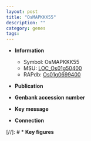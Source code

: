 ```yaml
---
layout: post
title: "OsMAPKKK55"
description: ""
category: genes
tags: 
---
```


* **Information**  
    + Symbol: OsMAPKKK55  
    + MSU: [LOC_Os01g50400](http://rice.uga.edu/cgi-bin/ORF_infopage.cgi?orf=LOC_Os01g50400)  
    + RAPdb: [Os01g0699400](http://rapdb.dna.affrc.go.jp/viewer/gbrowse_details/irgsp1?name=Os01g0699400)  

* **Publication**  

* **Genbank accession number**  

* **Key message**  

* **Connection**  

[//]: # * **Key figures**  



